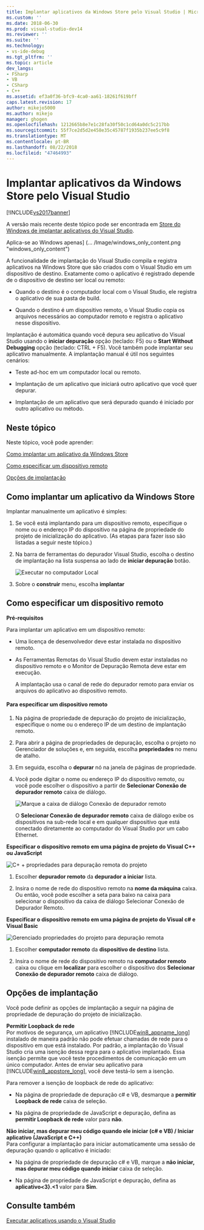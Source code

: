 ```yaml
---
title: Implantar aplicativos da Windows Store pelo Visual Studio | Microsoft Docs
ms.custom: ''
ms.date: 2018-06-30
ms.prod: visual-studio-dev14
ms.reviewer: ''
ms.suite: ''
ms.technology:
- vs-ide-debug
ms.tgt_pltfrm: ''
ms.topic: article
dev_langs:
- FSharp
- VB
- CSharp
- C++
ms.assetid: ef3a0f36-bfc9-4ca0-aa61-18261f619bff
caps.latest.revision: 17
author: mikejo5000
ms.author: mikejo
manager: ghogen
ms.openlocfilehash: 1212665b8e7e1c28fa30f50c1cd64a0dc5c217bb
ms.sourcegitcommit: 55f7ce2d5d2e458e35c45787f1935b237ee5c9f8
ms.translationtype: MT
ms.contentlocale: pt-BR
ms.lasthandoff: 08/22/2018
ms.locfileid: "47464993"
---
```

# <a name="deploy-windows-store-apps-from-visual-studio"></a>Implantar aplicativos da Windows Store pelo Visual Studio
[!INCLUDE[vs2017banner](../includes/vs2017banner.md)]

A versão mais recente deste tópico pode ser encontrada em [Store do Windows de implantar aplicativos do Visual Studio](https://docs.microsoft.com/visualstudio/debugger/deploy-windows-store-apps-from-visual-studio).  
  
Aplica-se ao Windows apenas] (... /Image/windows_only_content.png "windows_only_content")  
  
 A funcionalidade de implantação do Visual Studio compila e registra aplicativos na Windows Store que são criados com o Visual Studio em um dispositivo de destino. Exatamente como o aplicativo é registrado depende de o dispositivo de destino ser local ou remoto:  
  
-   Quando o destino é o computador local com o Visual Studio, ele registra o aplicativo de sua pasta de build.  
  
-   Quando o destino é um dispositivo remoto, o Visual Studio copia os arquivos necessários ao computador remoto e registra o aplicativo nesse dispositivo.  
  
 Implantação é automática quando você depura seu aplicativo do Visual Studio usando o **iniciar depuração** opção (teclado: F5) ou o **Start Without Debugging** opção (teclado: CTRL + F5). Você também pode implantar seu aplicativo manualmente. A implantação manual é útil nos seguintes cenários:  
  
-   Teste ad-hoc em um computador local ou remoto.  
  
-   Implantação de um aplicativo que iniciará outro aplicativo que você quer depurar.  
  
-   Implantação de um aplicativo que será depurado quando é iniciado por outro aplicativo ou método.  
  
##  <a name="BKMK_In_this_topic"></a> Neste tópico  
 Neste tópico, você pode aprender:  
  
 [Como implantar um aplicativo da Windows Store](#BKMK_How_to_deploy_a_Windows_Store_app)  
  
 [Como especificar um dispositivo remoto](#BKMK_How_to_specify_a_remote_device)  
  
 [Opções de implantação](#BKMK_Deployment_options)  
  
##  <a name="BKMK_How_to_deploy_a_Windows_Store_app"></a> Como implantar um aplicativo da Windows Store  
 Implantar manualmente um aplicativo é simples:  
  
1.  Se você está implantando para um dispositivo remoto, especifique o nome ou o endereço IP do dispositivo na página de propriedade do projeto de inicialização do aplicativo. (As etapas para fazer isso são listadas a seguir neste tópico.)  
  
2.  Na barra de ferramentas do depurador Visual Studio, escolha o destino de implantação na lista suspensa ao lado de **iniciar depuração** botão.  
  
     ![Executar no computador Local](../debugger/media/vsrun-f5-local.png "VSRUN_F5_Local")  
  
3.  Sobre o **construir** menu, escolha **implantar**  
  
##  <a name="BKMK_How_to_specify_a_remote_device"></a> Como especificar um dispositivo remoto  
 **Pré-requisitos**  
  
 Para implantar um aplicativo em um dispositivo remoto:  
  
-   Uma licença de desenvolvedor deve estar instalada no dispositivo remoto.  
  
-   As Ferramentas Remotas do Visual Studio devem estar instaladas no dispositivo remoto e o Monitor de Depuração Remota deve estar em execução.  
  
     A implantação usa o canal de rede do depurador remoto para enviar os arquivos do aplicativo ao dispositivo remoto.  
  
#### <a name="to-specify-a-remote-device"></a>Para especificar um dispositivo remoto  
  
1.  Na página de propriedade de depuração do projeto de inicialização, especifique o nome ou o endereço IP de um destino de implantação remoto.  
  
2.  Para abrir a página de propriedades de depuração, escolha o projeto no Gerenciador de soluções e, em seguida, escolha **propriedades** no menu de atalho.  
  
3.  Em seguida, escolha o **depurar** nó na janela de páginas de propriedade.  
  
4.  Você pode digitar o nome ou endereço IP do dispositivo remoto, ou você pode escolher o dispositivo a partir de **Selecionar Conexão de depurador remoto** caixa de diálogo.  
  
     ![Marque a caixa de diálogo Conexão de depurador remoto](../debugger/media/vsrun-selectremotedebuggerdlg.png "VSRUN_SelectRemoteDebuggerDlg")  
  
     O **Selecionar Conexão de depurador remoto** caixa de diálogo exibe os dispositivos na sub-rede local e em qualquer dispositivo que está conectado diretamente ao computador do Visual Studio por um cabo Ethernet.  
  
 **Especificar o dispositivo remoto em uma página de projeto do Visual C++ ou JavaScript**  
  
 ![C&#43; &#43; propriedades para depuração remota do projeto](../debugger/media/vsrun-cpp-projprop-remote.png "VSRUN_CPP_ProjProp_Remote")  
  
1.  Escolher **depurador remoto** da **depurador a iniciar** lista.  
  
2.  Insira o nome de rede do dispositivo remoto na **nome da máquina** caixa. Ou então, você pode escolher a seta para baixo na caixa para selecionar o dispositivo da caixa de diálogo Selecionar Conexão de Depurador Remoto.  
  
 **Especificar o dispositivo remoto em uma página de projeto do Visual c# e Visual Basic**  
  
 ![Gerenciado propriedades do projeto para depuração remota](../debugger/media/vsrun-managed-projprop-remote.png "VSRUN_Managed_ProjProp_Remote")  
  
1.  Escolher **computador remoto** da **dispositivo de destino** lista.  
  
2.  Insira o nome de rede do dispositivo remoto na **computador remoto** caixa ou clique em **localizar** para escolher o dispositivo dos **Selecionar Conexão de depurador remoto** caixa de diálogo.  
  
##  <a name="BKMK_Deployment_options"></a> Opções de implantação  
 Você pode definir as opções de implantação a seguir na página de propriedade de depuração do projeto de inicialização.  
  
 **Permitir Loopback de rede**  
 Por motivos de segurança, um aplicativo [!INCLUDE[win8_appname_long](../includes/win8-appname-long-md.md)] instalado de maneira padrão não pode efetuar chamadas de rede para o dispositivo em que está instalado. Por padrão, a implantação do Visual Studio cria uma isenção dessa regra para o aplicativo implantado. Essa isenção permite que você teste procedimentos de comunicação em um único computador. Antes de enviar seu aplicativo para [!INCLUDE[win8_appstore_long](../includes/win8-appstore-long-md.md)], você deve testá-lo sem a isenção.  
  
 Para remover a isenção de loopback de rede do aplicativo:  
  
-   Na página de propriedade de depuração c# e VB, desmarque a **permitir Loopback de rede** caixa de seleção.  
  
-   Na página de propriedade de JavaScript e depuração, defina as **permitir Loopback de rede** valor para **não**.  
  
 **Não iniciar, mas depurar meu código quando ele iniciar (c# e VB) / Iniciar aplicativo (JavaScript e C++)**  
 Para configurar a implantação para iniciar automaticamente uma sessão de depuração quando o aplicativo é iniciado:  
  
-   Na página de propriedade de depuração c# e VB, marque a **não iniciar, mas depurar meu código quando iniciar** caixa de seleção.  
  
-   Na página de propriedade de JavaScript e depuração, defina as **aplicativo&lt;3}.&lt;1** valor para **Sim**.  
  
## <a name="see-also"></a>Consulte também  
 [Executar aplicativos usando o Visual Studio](../debugger/run-store-apps-from-visual-studio.md)



